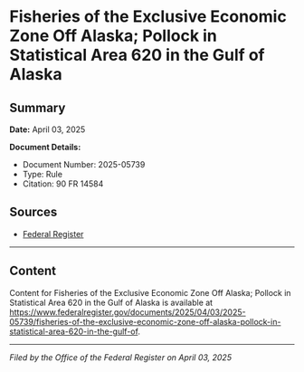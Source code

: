 # Fisheries of the Exclusive Economic Zone Off Alaska; Pollock in Statistical Area 620 in the Gulf of Alaska

## Summary

**Date:** April 03, 2025

**Document Details:**
- Document Number: 2025-05739
- Type: Rule
- Citation: 90 FR 14584

## Sources
- [Federal Register](https://www.federalregister.gov/documents/2025/04/03/2025-05739/fisheries-of-the-exclusive-economic-zone-off-alaska-pollock-in-statistical-area-620-in-the-gulf-of)

---

## Content

Content for Fisheries of the Exclusive Economic Zone Off Alaska; Pollock in Statistical Area 620 in the Gulf of Alaska is available at https://www.federalregister.gov/documents/2025/04/03/2025-05739/fisheries-of-the-exclusive-economic-zone-off-alaska-pollock-in-statistical-area-620-in-the-gulf-of.

---

*Filed by the Office of the Federal Register on April 03, 2025*
